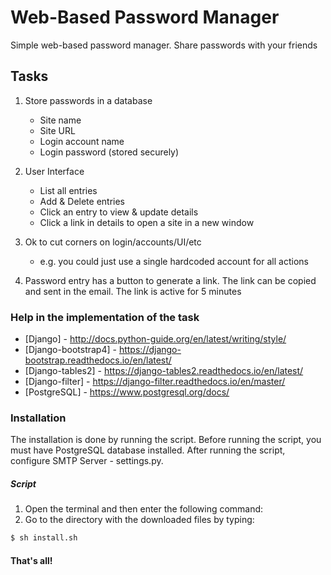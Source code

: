 # Web-Based Password Manager


Simple web-based password manager. Share passwords with your friends

## Tasks
1. Store passwords in a database
    - Site name
    - Site URL
    - Login account name
    - Login password (stored securely)
    
2. User Interface
    - List all entries
    - Add & Delete entries
    - Click an entry to view & update details
    - Click a link in details to open a site in a new window 

3. Ok to cut corners on login/accounts/UI/etc
    - e.g. you could just use a single hardcoded account for all actions
    
4. Password entry has a button to generate a link. The link can be copied and sent in the email. The link is active for 5 minutes
    
### Help in the implementation of the task

* [Django] - http://docs.python-guide.org/en/latest/writing/style/
* [Django-bootstrap4] - https://django-bootstrap.readthedocs.io/en/latest/
* [Django-tables2] - https://django-tables2.readthedocs.io/en/latest/
* [Django-filter] - https://django-filter.readthedocs.io/en/master/
* [PostgreSQL] - https://www.postgresql.org/docs/

### Installation
The installation is done by running the script. Before running the script, you must have PostgreSQL database installed.
After running the script, configure SMTP Server - settings.py. 


##### Script

 1. Open the terminal and then enter the following command:
 2. Go to the directory with the downloaded files by typing:
```sh
$ sh install.sh
```
  
#### That's all!


